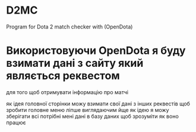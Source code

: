 # D2MC
Program for Dota 2 match checker with (OpenDota)

# Використовуючи OpenDota я буду взимати дані з сайту який являється реквестом 
для того щоб отримувати інформацію про матчі 

як ідея головної сторінки можу взимати свої дані з інших реквестів щоб зробити головне меню ліпше виглядаючим 
йще як ідею я можу зберігати всі потрібні мені дані в базу даних щоб зрозуміти як воно працює

